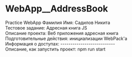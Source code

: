 # WebApp__AddressBook
Practice WebApp
Фамилия Имя: Садилов Никита  
Тестовое задание: Адресная книга JS  
Описание проекта: Веб приложения адресная книга  
Подготовительные действия: инициализации WebPack'а  
Информация о доступах: ---------------------------  
Описание, как запустить проект: npm run start
